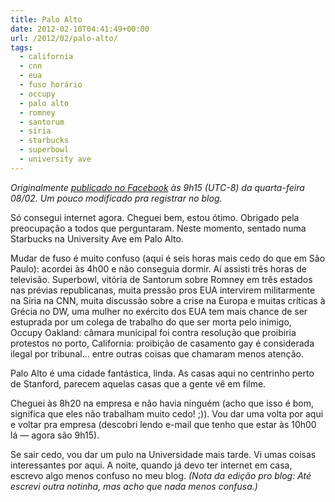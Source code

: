 ```yaml
---
title: Palo Alto
date: 2012-02-10T04:41:49+00:00
url: /2012/02/palo-alto/
tags:
  - california
  - cnn
  - eua
  - fuso horário
  - occupy
  - palo alto
  - romney
  - santorum
  - síria
  - starbucks
  - superbowl
  - university ave
---
```


_Originalmente [publicado no Facebook][1] às 9h15 (UTC-8) da quarta-feira 08/02. Um pouco modificado pra registrar no blog._

Só consegui internet agora. Cheguei bem, estou ótimo. Obrigado pela preocupação a todos que perguntaram. Neste momento, sentado numa Starbucks na University Ave em Palo Alto.

Mudar de fuso é muito confuso (aqui é seis horas mais cedo do que em São Paulo): acordei às 4h00 e não conseguia dormir. Aí assisti três horas de televisão. Superbowl, vitória de Santorum sobre Romney em três estados nas prévias republicanas, muita pressão pros EUA intervirem militarmente na Síria na CNN, muita discussão sobre a crise na Europa e muitas críticas à Grécia no DW, uma mulher no exército dos EUA tem mais chance de ser estuprada por um colega de trabalho do que ser morta pelo inimigo, Occupy Oakland: câmara municipal foi contra resolução que proibiria protestos no porto, California: proibição de casamento gay é considerada ilegal por tribunal… entre outras coisas que chamaram menos atenção.

Palo Alto é uma cidade fantástica, linda. As casas aqui no centrinho perto de Stanford, parecem aquelas casas que a gente vê em filme.

Cheguei às 8h20 na empresa e não havia ninguém (acho que isso é bom, significa que eles não trabalham muito cedo! ;)). Vou dar uma volta por aqui e voltar pra empresa (descobri lendo e-mail que tenho que estar às 10h00 lá — agora são 9h15).

Se sair cedo, vou dar um pulo na Universidade mais tarde. Vi umas coisas interessantes por aqui. A noite, quando já devo ter internet em casa, escrevo algo menos confuso no meu blog. _(Nota da edição pro blog: Até escrevi outra notinha, mas acho que nada menos confusa.)_

[1]: https://www.facebook.com/madeira.usp/posts/3254876489582
